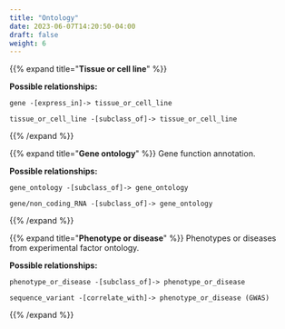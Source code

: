 ```yaml
---
title: "Ontology"
date: 2023-06-07T14:20:50-04:00
draft: false
weight: 6
---
```


{{% expand title="**Tissue or cell line**" %}}

**Possible relationships:**
```
gene -[express_in]-> tissue_or_cell_line

tissue_or_cell_line -[subclass_of]-> tissue_or_cell_line
```
{{% /expand %}}

{{% expand title="**Gene ontology**" %}}
Gene function annotation.

**Possible relationships:**
```
gene_ontology -[subclass_of]-> gene_ontology

gene/non_coding_RNA -[subclass_of]-> gene_ontology
```
{{% /expand %}}

{{% expand title="**Phenotype or disease**" %}}
Phenotypes or diseases from experimental factor ontology.

**Possible relationships:**
```
phenotype_or_disease -[subclass_of]-> phenotype_or_disease

sequence_variant -[correlate_with]-> phenotype_or_disease (GWAS)
```
{{% /expand %}}